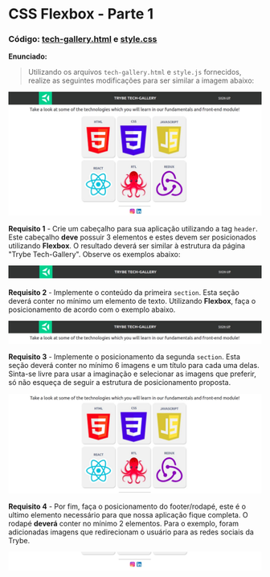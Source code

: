 # CSS Flexbox - Parte 1

### Código: [tech-gallery.html](tech-gallery.html) e [style.css](style.css)

**Enunciado:**
> Utilizando os arquivos `tech-gallery.html` e `style.js` fornecidos, realize as seguintes modificações para ser similar a imagem abaixo:

![Trybe Gallery Preview](images/trybe-tech-gallery.jpeg)

**Requisito 1** - Crie um cabeçalho para sua aplicação utilizando a tag `header`. Este cabeçalho **deve** possuir 3 elementos e estes devem ser posicionados utilizando **Flexbox**. O resultado deverá ser similar à estrutura da página "Trybe Tech-Gallery". Observe os exemplos abaixo:

![Header Exemple](images/trybe-tech-gallery-header.jpeg)

**Requisito 2** - Implemente o conteúdo da primeira `section`. Esta seção deverá conter no mínimo um elemento de texto. Utilizando **Flexbox**, faça o posicionamento de acordo com o exemplo abaixo.

![Text Sextion Exemple](images/trybe-tech-gallery-text.jpeg)

**Requisito 3** - Implemente o posicionamento da segunda `section`. Esta seção deverá conter  no mínimo 6 imagens e um título para cada uma delas. Sinta-se livre para usar a imaginação e selecionar as imagens que preferir, só não esqueça de seguir a estrutura de posicionamento proposta.

![Gallery Cards Exemple](images/trybe-tech-gallery-cards.jpeg)

**Requisito 4** - Por fim, faça o posicionamento do footer/rodapé, este é o ultimo elemento necessário para que nossa aplicação fique completa. O rodapé **deverá** conter no mínimo 2 elementos. Para o exemplo, foram adicionadas imagens que redirecionam o usuário para as redes sociais da Trybe.

![Gallery Footer Exemple](images/trybe-tech-gallery-footer.jpeg)
